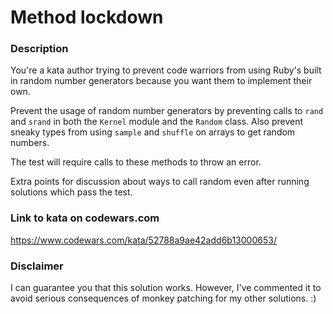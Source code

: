 # Method lockdown

### Description
You're a kata author trying to prevent code warriors from using Ruby's built in random number generators because you want them to implement their own.

Prevent the usage of random number generators by preventing calls to `rand` and `srand` in both the `Kernel` module and the `Random` class. Also prevent sneaky types from using `sample` and `shuffle` on arrays to get random numbers.

The test will require calls to these methods to throw an error.

Extra points for discussion about ways to call random even after running solutions which pass the test.

### Link to kata on codewars.com
https://www.codewars.com/kata/52788a9ae42add6b13000653/

### Disclaimer
I can guarantee you that this solution works. However, I've commented it to avoid serious consequences of monkey patching for my other solutions. :)
